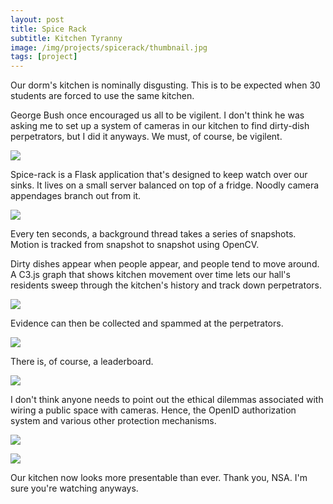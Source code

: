 ```yaml
---
layout: post
title: Spice Rack
subtitle: Kitchen Tyranny
image: /img/projects/spicerack/thumbnail.jpg
tags: [project]
---
```

Our dorm's kitchen is nominally disgusting. This is to be expected when 30 students are forced to use the same kitchen. 

George Bush once encouraged us all to be vigilent. I don't think he was asking me to set up a system of cameras in our kitchen to find dirty-dish perpetrators, but I did it anyways. We must, of course, be vigilent. 

![](/img/projects/spicerack/1.jpg)

Spice-rack is a Flask application that's designed to keep watch over our sinks. It lives on a small server balanced on top of a fridge. Noodly camera appendages branch out from it.

![](/img/projects/spicerack/2.jpg)

Every ten seconds, a background thread takes a series of snapshots. Motion is tracked from snapshot to snapshot using OpenCV.


Dirty dishes appear when people appear, and people tend to move around. A C3.js graph that shows kitchen movement over time lets our hall's residents sweep through the kitchen's history and track down perpetrators.

![](/img/projects/spicerack/3.jpg)

Evidence can then be collected and spammed at the perpetrators.

![](/img/projects/spicerack/4.jpg)

There is, of course, a leaderboard.

![](/img/projects/spicerack/5.jpg)

I don't think anyone needs to point out the ethical dilemmas associated with wiring a public space with cameras. Hence, the OpenID authorization system and various other protection mechanisms.

![](/img/projects/spicerack/6.jpg)

![](/img/projects/spicerack/7.jpg)

Our kitchen now looks more presentable than ever. Thank you, NSA. I'm sure you're watching anyways.